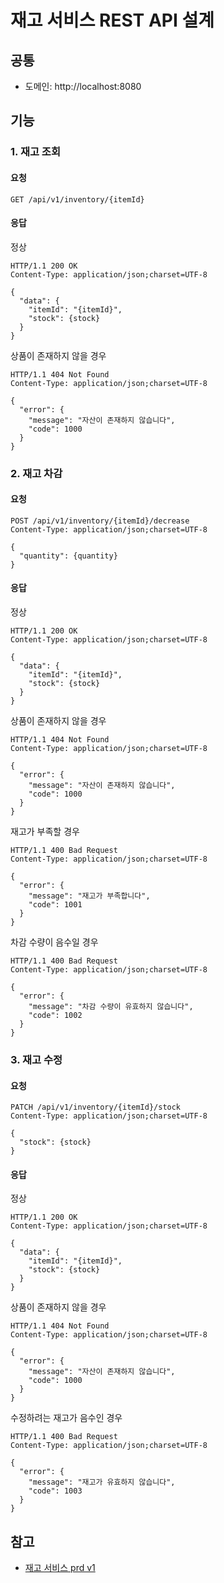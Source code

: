 # 재고 서비스 REST API 설계
## 공통
- 도메인: http://localhost:8080

## 기능
### 1. 재고 조회

#### 요청

```http request
GET /api/v1/inventory/{itemId}
```

#### 응답

정상

```http
HTTP/1.1 200 OK
Content-Type: application/json;charset=UTF-8

{
  "data": {
    "itemId": "{itemId}",
    "stock": {stock}
  }
}
```

상품이 존재하지 않을 경우
```http
HTTP/1.1 404 Not Found
Content-Type: application/json;charset=UTF-8

{
  "error": {
    "message": "자산이 존재하지 않습니다",
    "code": 1000
  }
}
```

### 2. 재고 차감

#### 요청

```http request
POST /api/v1/inventory/{itemId}/decrease
Content-Type: application/json;charset=UTF-8

{
  "quantity": {quantity}
}
```

#### 응답

정상
```http request
HTTP/1.1 200 OK
Content-Type: application/json;charset=UTF-8

{
  "data": {
    "itemId": "{itemId}",
    "stock": {stock}
  }
}
```

상품이 존재하지 않을 경우
```http
HTTP/1.1 404 Not Found
Content-Type: application/json;charset=UTF-8

{
  "error": {
    "message": "자산이 존재하지 않습니다",
    "code": 1000
  }
}
```

재고가 부족할 경우
```http
HTTP/1.1 400 Bad Request
Content-Type: application/json;charset=UTF-8

{
  "error": {
    "message": "재고가 부족합니다",
    "code": 1001
  }
}
```

차감 수량이 음수일 경우
```http
HTTP/1.1 400 Bad Request
Content-Type: application/json;charset=UTF-8

{
  "error": {
    "message": "차감 수량이 유효하지 않습니다",
    "code": 1002
  }
}
```

### 3. 재고 수정

#### 요청

```http request
PATCH /api/v1/inventory/{itemId}/stock
Content-Type: application/json;charset=UTF-8

{
  "stock": {stock}
}
```

#### 응답

정상
```http request
HTTP/1.1 200 OK
Content-Type: application/json;charset=UTF-8

{
  "data": {
    "itemId": "{itemId}",
    "stock": {stock}
  }
}
```

상품이 존재하지 않을 경우
```http
HTTP/1.1 404 Not Found
Content-Type: application/json;charset=UTF-8

{
  "error": {
    "message": "자산이 존재하지 않습니다",
    "code": 1000
  }
}
```

수정하려는 재고가 음수인 경우
```http
HTTP/1.1 400 Bad Request
Content-Type: application/json;charset=UTF-8

{
  "error": {
    "message": "재고가 유효하지 않습니다",
    "code": 1003
  }
}
```


## 참고
- [재고 서비스 prd v1](../prd/v1.md)
```
